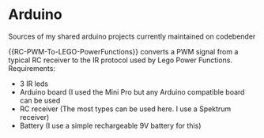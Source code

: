 # Arduino
Sources of my shared arduino projects currently maintained on codebender

{{RC-PWM-To-LEGO-PowerFunctions}} converts a PWM signal from a typical RC receiver to the IR protocol used by Lego Power Functions. 
Requirements:
- 3 IR leds
- Arduino board (I used the Mini Pro but any Arduino compatible board can be used
- RC receiver (The most types can be used here. I use a Spektrum receiver)
- Battery (I use a simple rechargeable 9V battery for this)

